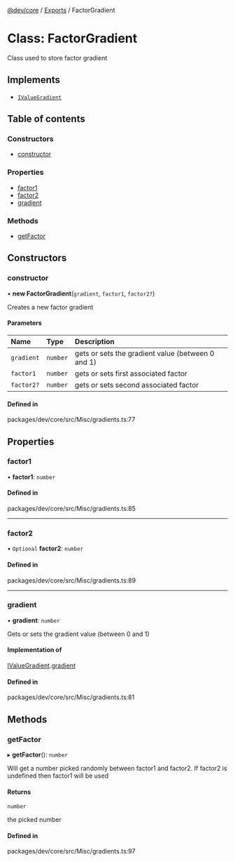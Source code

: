 [@dev/core](../README.md) / [Exports](../modules.md) / FactorGradient

# Class: FactorGradient

Class used to store factor gradient

## Implements

- [`IValueGradient`](../interfaces/IValueGradient.md)

## Table of contents

### Constructors

- [constructor](FactorGradient.md#constructor)

### Properties

- [factor1](FactorGradient.md#factor1)
- [factor2](FactorGradient.md#factor2)
- [gradient](FactorGradient.md#gradient)

### Methods

- [getFactor](FactorGradient.md#getfactor)

## Constructors

### constructor

• **new FactorGradient**(`gradient`, `factor1`, `factor2?`)

Creates a new factor gradient

#### Parameters

| Name | Type | Description |
| :------ | :------ | :------ |
| `gradient` | `number` | gets or sets the gradient value (between 0 and 1) |
| `factor1` | `number` | gets or sets first associated factor |
| `factor2?` | `number` | gets or sets second associated factor |

#### Defined in

packages/dev/core/src/Misc/gradients.ts:77

## Properties

### factor1

• **factor1**: `number`

#### Defined in

packages/dev/core/src/Misc/gradients.ts:85

___

### factor2

• `Optional` **factor2**: `number`

#### Defined in

packages/dev/core/src/Misc/gradients.ts:89

___

### gradient

• **gradient**: `number`

Gets or sets the gradient value (between 0 and 1)

#### Implementation of

[IValueGradient](../interfaces/IValueGradient.md).[gradient](../interfaces/IValueGradient.md#gradient)

#### Defined in

packages/dev/core/src/Misc/gradients.ts:81

## Methods

### getFactor

▸ **getFactor**(): `number`

Will get a number picked randomly between factor1 and factor2.
If factor2 is undefined then factor1 will be used

#### Returns

`number`

the picked number

#### Defined in

packages/dev/core/src/Misc/gradients.ts:97
